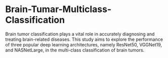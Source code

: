 # Brain-Tumar-Multiclass-Classification
Brain tumor classification plays a vital role in accurately diagnosing and treating brain-related diseases. This study aims to explore the  performance of three popular deep learning architectures, namely ResNet50,  VGGNet19, and NASNetLarge, in the multi-class classification of brain tumors.
